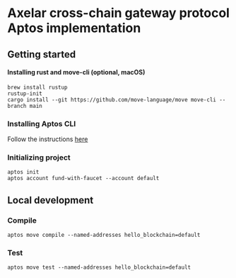 # Axelar cross-chain gateway protocol Aptos implementation

## Getting started
#### Installing rust and move-cli (optional, macOS)
```shell
brew install rustup
rustup-init
cargo install --git https://github.com/move-language/move move-cli --branch main
```


### Installing Aptos CLI
Follow the instructions [here](https://aptos.dev/cli-tools/aptos-cli-tool/install-aptos-cli/#download-precompiled-binary)

### Initializing project
```shell
aptos init
aptos account fund-with-faucet --account default
```

## Local development
### Compile
```shell
aptos move compile --named-addresses hello_blockchain=default
```

### Test
```shell
aptos move test --named-addresses hello_blockchain=default
```
